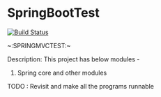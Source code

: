 # SpringBootTest
[![Build Status](https://travis-ci.org/srinath4ever/SpringBootTest.svg?branch=master)](https://travis-ci.org/srinath4ever/SpringBootTest)


~:SPRINGMVCTEST:~

Description:
This project has below modules -
1. Spring core and other modules

TODO : Revisit and make all the programs runnable